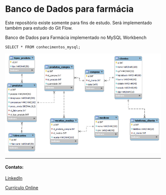 # Banco de Dados para farmácia

Este repositório existe somente para fins de estudo. Será implementado também para estudo do Git Flow.

Banco de Dados para Farmácia implementado no MySQL Workbench

```mysql
SELECT * FROM conhecimentos_mysql;
```

![modelagem](modelagem/img/farmacia.png)

---

#### Contato:

[LinkedIn](https://www.linkedin.com/in/eeddyyxxyy/ "Para contato profissional")

[Currículo Online](https://eddyyxxyy.github.io/#home "Realizado no curso de Git e Github: Essencial")

